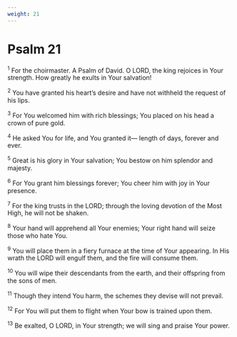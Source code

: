 ```yaml
---
weight: 21
---
```


# Psalm 21

<sup>1</sup> For the choirmaster. A Psalm of David. O LORD, the king rejoices in Your strength. How greatly he exults in Your salvation! 

<sup>2</sup> You have granted his heart’s desire and have not withheld the request of his lips. 

<sup>3</sup> For You welcomed him with rich blessings; You placed on his head a crown of pure gold. 

<sup>4</sup> He asked You for life, and You granted it— length of days, forever and ever. 

<sup>5</sup> Great is his glory in Your salvation; You bestow on him splendor and majesty. 

<sup>6</sup> For You grant him blessings forever; You cheer him with joy in Your presence. 

<sup>7</sup> For the king trusts in the LORD; through the loving devotion of the Most High, he will not be shaken. 

<sup>8</sup> Your hand will apprehend all Your enemies; Your right hand will seize those who hate You. 

<sup>9</sup> You will place them in a fiery furnace at the time of Your appearing. In His wrath the LORD will engulf them, and the fire will consume them. 

<sup>10</sup> You will wipe their descendants from the earth, and their offspring from the sons of men. 

<sup>11</sup> Though they intend You harm, the schemes they devise will not prevail. 

<sup>12</sup> For You will put them to flight when Your bow is trained upon them. 

<sup>13</sup> Be exalted, O LORD, in Your strength; we will sing and praise Your power. 


